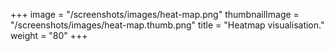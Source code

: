 +++
image =  "/screenshots/images/heat-map.png"
thumbnailImage = "/screenshots/images/heat-map.thumb.png"
title =  "Heatmap visualisation."
weight = "80"
+++


